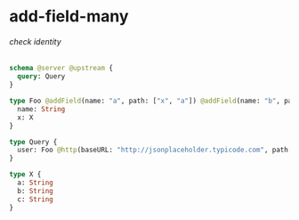 # add-field-many

###### check identity

####
```graphql @server
schema @server @upstream {
  query: Query
}

type Foo @addField(name: "a", path: ["x", "a"]) @addField(name: "b", path: ["x", "b"]) @addField(name: "c", path: ["x", "c"]) {
  name: String
  x: X
}

type Query {
  user: Foo @http(baseURL: "http://jsonplaceholder.typicode.com", path: "/users/1")
}

type X {
  a: String
  b: String
  c: String
}
```
